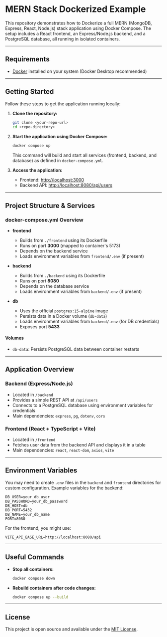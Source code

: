 # MERN Stack Dockerized Example

This repository demonstrates how to Dockerize a full MERN (MongoDB, Express, React, Node.js) stack application using Docker Compose. The setup includes a React frontend, an Express/Node.js backend, and a PostgreSQL database, all running in isolated containers.

---

## Requirements

- [Docker](https://www.docker.com/get-started) installed on your system (Docker Desktop recommended)

---

## Getting Started

Follow these steps to get the application running locally:

1. **Clone the repository:**
   ```bash
   git clone <your-repo-url>
   cd <repo-directory>
   ```

2. **Start the application using Docker Compose:**
   ```bash
   docker compose up
   ```
   This command will build and start all services (frontend, backend, and database) as defined in `docker-compose.yml`.

3. **Access the application:**
   - Frontend: [http://localhost:3000](http://localhost:3000)
   - Backend API: [http://localhost:8080/api/users](http://localhost:8080/api/users)

---

## Project Structure & Services

### docker-compose.yml Overview

- **frontend**
  - Builds from `./frontend` using its Dockerfile
  - Runs on port **3000** (mapped to container's 5173)
  - Depends on the backend service
  - Loads environment variables from `frontend/.env` (if present)

- **backend**
  - Builds from `./backend` using its Dockerfile
  - Runs on port **8080**
  - Depends on the database service
  - Loads environment variables from `backend/.env` (if present)

- **db**
  - Uses the official `postgres:15-alpine` image
  - Persists data in a Docker volume (`db-data`)
  - Loads environment variables from `backend/.env` (for DB credentials)
  - Exposes port **5433**

#### Volumes
- `db-data`: Persists PostgreSQL data between container restarts

---

## Application Overview

### Backend (Express/Node.js)
- Located in `/backend`
- Provides a simple REST API at `/api/users`
- Connects to a PostgreSQL database using environment variables for credentials
- Main dependencies: `express`, `pg`, `dotenv`, `cors`

### Frontend (React + TypeScript + Vite)
- Located in `/frontend`
- Fetches user data from the backend API and displays it in a table
- Main dependencies: `react`, `react-dom`, `axios`, `vite`

---

## Environment Variables

You may need to create `.env` files in the `backend` and `frontend` directories for custom configuration. Example variables for the backend:

```
DB_USER=your_db_user
DB_PASSWORD=your_db_password
DB_HOST=db
DB_PORT=5432
DB_NAME=your_db_name
PORT=8080
```

For the frontend, you might use:
```
VITE_API_BASE_URL=http://localhost:8080/api
```

---

## Useful Commands

- **Stop all containers:**
  ```bash
  docker compose down
  ```
- **Rebuild containers after code changes:**
  ```bash
  docker compose up --build
  ```

---

## License

This project is open source and available under the [MIT License](LICENSE). 